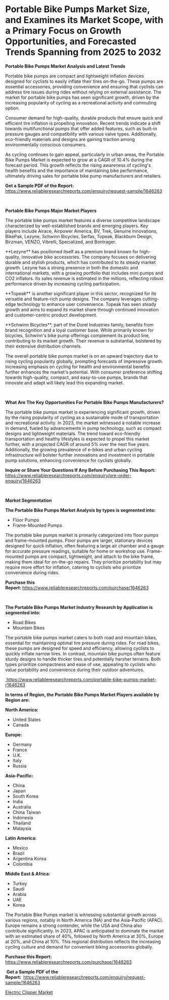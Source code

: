 <p><h1>Portable Bike Pumps Market Size, and Examines its Market Scope, with a Primary Focus on Growth Opportunities, and Forecasted Trends Spanning from 2025 to 2032</h1></p><p><strong>Portable Bike Pumps Market Analysis and Latest Trends</strong></p>
<p><p>Portable bike pumps are compact and lightweight inflation devices designed for cyclists to easily inflate their tires on-the-go. These pumps are essential accessories, providing convenience and ensuring that cyclists can address tire issues during rides without relying on external assistance. The market for portable bike pumps has seen significant growth, driven by the increasing popularity of cycling as a recreational activity and commuting option. </p><p>Consumer demand for high-quality, durable products that ensure quick and efficient tire inflation is propelling innovation. Recent trends indicate a shift towards multifunctional pumps that offer added features, such as built-in pressure gauges and compatibility with various valve types. Additionally, eco-friendly materials and designs are gaining traction among environmentally conscious consumers.</p><p>As cycling continues to gain appeal, particularly in urban areas, the Portable Bike Pumps Market is expected to grow at a CAGR of 10.4% during the forecast period. This growth reflects the rising awareness of cycling's health benefits and the importance of maintaining bike performance, ultimately driving sales for portable bike pump manufacturers and retailers.</p></p>
<p><strong>Get a Sample PDF of the Report:&nbsp;</strong> <a href="https://www.reliableresearchreports.com/enquiry/request-sample/1646263?utm_campaign=2290&utm_medium=2&utm_source=Github&utm_content=ia&utm_term=05042025&utm_id=portable-bike-pumps">https://www.reliableresearchreports.com/enquiry/request-sample/1646263</a></p>
<p>&nbsp;</p>
<p><strong>Portable Bike Pumps Major Market Players</strong></p>
<p><p>The portable bike pumps market features a diverse competitive landscape characterized by well-established brands and emerging players. Key players include Airace, Airpower America, BV, Trek, Genuine Innovations, BikePak, Lezyne, Schwinn Bicycles, Serfas, Topeak, Blackburn Design, Birzman, VENZO, Vibrelli, Specialized, and Bontrager.</p><p>**Lezyne** has positioned itself as a premium brand known for high-quality, innovative bike accessories. The company focuses on delivering durable and stylish products, which has contributed to its steady market growth. Lezyne has a strong presence in both the domestic and international markets, with a growing portfolio that includes mini pumps and CO2 inflators. Its sales revenue is estimated in the millions, reflecting robust performance driven by increasing cycling participation.</p><p>**Topeak** is another significant player in this sector, recognized for its versatile and feature-rich pump designs. The company leverages cutting-edge technology to enhance user convenience. Topeak has seen steady growth and aims to expand its market share through continued innovation and customer-centric product development.</p><p>**Schwinn Bicycles**, part of the Dorel Industries family, benefits from brand recognition and a loyal customer base. While primarily known for bicycles, Schwinn's bike pump offerings complement its product line, contributing to its market growth. Their revenue is substantial, bolstered by their extensive distribution channels.</p><p>The overall portable bike pumps market is on an upward trajectory due to rising cycling popularity globally, prompting forecasts of impressive growth. Increasing emphasis on cycling for health and environmental benefits further enhances the market's potential. With consumer preference shifting towards high-quality, compact, and easy-to-use pumps, brands that innovate and adapt will likely lead this expanding market.</p></p>
<p>&nbsp;</p>
<p><strong>What Are The Key Opportunities For Portable Bike Pumps Manufacturers?</strong></p>
<p><p>The portable bike pumps market is experiencing significant growth, driven by the rising popularity of cycling as a sustainable mode of transportation and recreational activity. In 2023, the market witnessed a notable increase in demand, fueled by advancements in pump technology, such as compact designs and lightweight materials. The trend toward eco-friendly transportation and healthy lifestyles is expected to propel this market further, with a projected CAGR of around 5% over the next five years. Additionally, the growing prevalence of e-bikes and urban cycling infrastructure will bolster further innovations and investment in portable pump solutions, enhancing convenience for cyclists globally.</p></p>
<p><strong>Inquire or Share Your Questions If Any Before Purchasing This Report:</strong> <a href="https://www.reliableresearchreports.com/enquiry/pre-order-enquiry/1646263?utm_campaign=2290&utm_medium=2&utm_source=Github&utm_content=ia&utm_term=05042025&utm_id=portable-bike-pumps">https://www.reliableresearchreports.com/enquiry/pre-order-enquiry/1646263</a></p>
<p>&nbsp;</p>
<p><strong>Market Segmentation</strong></p>
<p><strong>The Portable Bike Pumps Market Analysis by types is segmented into:</strong></p>
<p><ul><li>Floor Pumps</li><li>Frame-Mounted Pumps</li></ul></p>
<p><p>The portable bike pumps market is primarily categorized into floor pumps and frame-mounted pumps. Floor pumps are larger, stationary devices designed for quick inflation, often featuring a large air chamber and a gauge for accurate pressure readings, suitable for home or workshop use. Frame-mounted pumps are compact, lightweight, and attach to the bike frame, making them ideal for on-the-go repairs. They prioritize portability but may require more effort for inflation, catering to cyclists who prioritize convenience during rides.</p></p>
<p><strong>Purchase this Report:&nbsp;</strong><a href="https://www.reliableresearchreports.com/purchase/1646263?utm_campaign=2290&utm_medium=2&utm_source=Github&utm_content=ia&utm_term=05042025&utm_id=portable-bike-pumps">https://www.reliableresearchreports.com/purchase/1646263</a></p>
<p>&nbsp;</p>
<p><strong>The Portable Bike Pumps Market Industry Research by Application is segmented into:</strong></p>
<p><ul><li>Road Bikes</li><li>Mountain Bikes</li></ul></p>
<p><p>The portable bike pumps market caters to both road and mountain bikes, essential for maintaining optimal tire pressure during rides. For road bikes, these pumps are designed for speed and efficiency, allowing cyclists to quickly inflate narrow tires. In contrast, mountain bike pumps often feature sturdy designs to handle thicker tires and potentially harsher terrains. Both types prioritize compactness and ease of use, appealing to cyclists who value portability and convenience during their outdoor adventures.</p></p>
<p><a href="https://www.reliableresearchreports.com/portable-bike-pumps-market-r1646263?utm_campaign=2290&utm_medium=2&utm_source=Github&utm_content=ia&utm_term=05042025&utm_id=portable-bike-pumps">&nbsp;https://www.reliableresearchreports.com/portable-bike-pumps-market-r1646263</a></p>
<p><strong>In terms of Region, the Portable Bike Pumps Market Players available by Region are:</strong></p>
<p>
    <p> <strong> North America: </strong>
        <ul>
            <li>United States</li>
            <li>Canada</li>
        </ul>
        </p> 
    <p> <strong> Europe: </strong>
        <ul>
            <li>Germany</li>
            <li>France</li>
            <li>U.K.</li>
            <li>Italy</li>
            <li>Russia</li>
        </ul>
        </p> 
    <p> <strong> Asia-Pacific: </strong>
        <ul>
            <li>China</li>
            <li>Japan</li>
            <li>South Korea</li>
            <li>India</li>
            <li>Australia</li>
            <li>China Taiwan</li>
            <li>Indonesia</li>
            <li>Thailand</li>
            <li>Malaysia</li>
        </ul>
        </p> 
    <p> <strong> Latin America: </strong>
        <ul>
            <li>Mexico</li>
            <li>Brazil</li>
            <li>Argentina Korea</li>
            <li>Colombia</li>
        </ul>
        </p> 
    <p> <strong> Middle East & Africa: </strong>
        <ul>
            <li>Turkey</li>
            <li>Saudi</li>
            <li>Arabia</li>
            <li>UAE</li>
            <li>Korea</li>
        </ul>
    </p>
    </p>
<p><p>The Portable Bike Pumps market is witnessing substantial growth across various regions, notably in North America (NA) and the Asia-Pacific (APAC). Europe remains a strong contender, while the USA and China also contribute significantly. In 2023, APAC is anticipated to dominate the market with an estimated share of 40%, followed by North America at 30%, Europe at 20%, and China at 10%. This regional distribution reflects the increasing cycling culture and demand for convenient biking accessories globally.</p></p>
<p><strong>Purchase this Report: </strong><a href="https://www.reliableresearchreports.com/purchase/1646263?utm_campaign=2290&utm_medium=2&utm_source=Github&utm_content=ia&utm_term=05042025&utm_id=portable-bike-pumps">https://www.reliableresearchreports.com/purchase/1646263</a></p>
<p>&nbsp;<strong>Get a Sample PDF of the Report:&nbsp;&nbsp;</strong><a href="https://www.reliableresearchreports.com/enquiry/request-sample/1646263?utm_campaign=2290&utm_medium=2&utm_source=Github&utm_content=ia&utm_term=05042025&utm_id=portable-bike-pumps">https://www.reliableresearchreports.com/enquiry/request-sample/1646263</a></p>
<p><strong></strong></p>
<p><p><a href="https://github.com/klindsey95/Market-Research-Report-List-1/blob/main/electric-clipper-market.md?utm_campaign=2290&utm_medium=2&utm_source=Github&utm_content=ia&utm_term=05042025&utm_id=portable-bike-pumps">Electric Clipper Market</a></p></p>